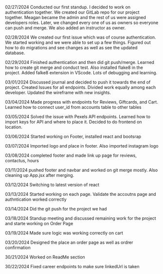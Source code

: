 02/27/2024 Conducted our first standup. I decided to work on authentication together. We created our GitLab repo for our project together. Meagan became the admin and the rest of us were assigned developers roles. Later, we changed every one of us as owners so everyone can push and merge. We also added an instructor as owner. 

02/28/2024 We created our first issue which was of course authentication. We started working and we were able to set up a few things. Figured out how to do migrations and see changes as well as see the updated database. 

02/29/2024 Finished authentication and then did git push/merge. Learned how to create git merge and conduct test. Also installed flake8 in the project. Added falke8 extension in VScode. Lots of debugging and learning.  

 03/01/2024 Discussed journal and decided to push it towards the end of project.  Created Issues for all endpoints. Divided work equally among each developer.  Updated the wireframe with new insights.  

03/04/2024 Made progress with endpoints for Reviews, Giftcards, and Cart. Learned how to connect user_id from accounts table to other tables 

03/05/2024 Solved the issue with Pexels API endpoints. Learned how to import keys for API and where to place it. Decided to do frontend on location. 

03/06/2024 Started working on Footer, installed react and bootsrap 

03/07/2024 Imported logo and place in footer. Also imported instagram logo 

03/08/2024 completed footer and made link up page for reviews, contactus, hours 

03/11/2024 pushed footer and navbar and worked on git merge mostly. Also cleaning up App.jsx after merging. 

03/12/2024 Switching to latest version of react 

03/13/2024 Started working on each page. Validate the accoutns page and authntication worked correctly

03/14/2024 Did the git push for the project we had

03/18/2024 Standup meeting and discussed remaining work for the project and starte working on Order Page

03/19/2024 Made sure logic was working correctly on cart

03/20/2024 Designed the place an order page as well as ordrer confirmation

30/21/2024 Worked on ReadMe section

30/22/2024 Fixed career endpoints to make sure linkedUrl is taken